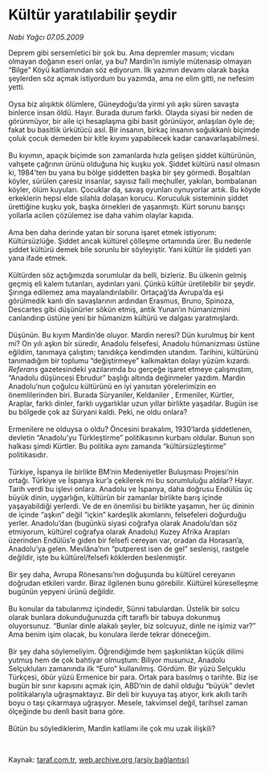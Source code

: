 # Kültür yaratılabilir şeydir

*Nabi Yağcı 07.05.2009*

<div class="taraf_structure_2col_1zq">
<div class="margen_n">



 <p>Deprem gibi sersemletici bir şok bu. Ama depremler masum; vicdanı olmayan doğanın eseri onlar, ya bu? Mardin’in ismiyle mütenasip olmayan “Bilge” Köyü katliamından söz ediyorum. İlk yazımın devamı olarak başka şeylerden söz açmak istiyordum bu yazımda, ama ne elim gitti, ne nefesim yetti. <br/><br/>Oysa biz alışıktık ölümlere, Güneydoğu’da yirmi yılı aşkı süren savaşta binlerce insan öldü. Hayır. Burada durum farklı. Olayda siyasi bir neden de görünmüyor, bir aile içi hesaplaşma gibi basit görünüyor, anlaşılan öyle de; fakat bu basitlik ürkütücü asıl. Bir insanın, birkaç insanın soğukkanlı biçimde çoluk çocuk demeden bir kitle kıyımı yapabilecek kadar canavarlaşabilmesi. <br/><br/>Bu kıyımın, apaçık biçimde son zamanlarda hızla gelişen şiddet kültürünün, vahşete çağrının ürünü olduğuna hiç kuşku yok. Şiddet kültürü nasıl olmasın ki, 1984’ten bu yana bu bölge şiddetten başka bir şey görmedi. Boşaltılan köyler, sürülen çaresiz insanlar, sayısız faili meçhuller, yakılan, bombalanan köyler, ölüm kuyuları. Çocuklar da, savaş oyunları oynuyorlar artık. Bu köyde erkeklerin hepsi elde silahla dolaşan korucu. Koruculuk sisteminin şiddet ürettiğine kuşku yok, başka örnekleri de yaşanmıştı. Kürt sorunu barışçı yollarla acilen çözülemez ise daha vahim olaylar kapıda. <br/><br/>Ama ben daha derinde yatan bir soruna işaret etmek istiyorum: Kültürsüzlüğe. Şiddet ancak kültürel çölleşme ortamında ürer. Bu nedenle şiddet kültürü demek bile sorunlu bir söyleyiştir. Yani kültür ile şiddeti yan yana ifade etmek. <br/><br/>Kültürden söz açtığımızda sorumlular da belli, bizleriz. Bu ülkenin gelmiş geçmiş eli kalem tutanları, aydınları yani. Çünkü kültür üretilebilir bir şeydir. Şırınga edilemez ama mayalandırılabilir. Ortaçağ’da Avrupa’da eşi görülmedik kanlı din savaşlarının ardından Erasmus, Bruno, Spinoza, Descartes gibi düşünürler sökün etmiş, antik Yunan’ın hümanizmini canlandırıp üstüne yeni bir hümanizm kültürü ve dalgası yaratmışlardı. <br/><br/>Düşünün. Bu kıyım Mardin’de oluyor. Mardin neresi? Dün kurulmuş bir kent mi? On yılı aşkın bir süredir, Anadolu felsefesi, Anadolu hümanizması üstüne eğildim, tanımaya çalıştım; tanıdıkça kendimden utandım. Tarihini, kültürünü tanımadığım bir toplumu “değiştirmeye” kalkmaktan dolayı yüzüm kızardı. <i>Referans</i> gazetesindeki yazılarımda bu gerçeğe işaret etmeye çalışmıştım, “Anadolu düşüncesi Ebrudur” başlığı altında değinmeler yazdım. Mardin Anadolu’nun çoğulcu kültürünü en iyi yansıtan yörelerimizin en önemlilerinden biri. Burada Süryaniler, Keldaniler , Ermeniler, Kürtler, Araplar, farklı dinler, farklı uygarlıklar uzun yıllar birlikte yaşadılar. Bugün ise bu bölgede çok az Süryani kaldı. Peki, ne oldu onlara? <br/><br/>Ermenilere ne olduysa o oldu? Öncesini bırakalım, 1930’larda şiddetlenen, devletin “Anadolu’yu Türkleştirme” politikasının kurbanı oldular. Bunun son halkası şimdi Kürtler. Bu politika aynı zamanda “kültürsüzleştirme” politikasıdır. <br/><br/>Türkiye, İspanya ile birlikte BM’nin Medeniyetler Buluşması Projesi’nin ortağı. Türkiye ve İspanya kur’a çekilerek mi bu sorumluluğu aldılar? Hayır. Tarih verdi bu işlevi onlara. Anadolu ve İspanya, daha doğrusu Endülüs üç büyük dinin, uygarlığın, kültürün bir zamanlar birlikte barış içinde yaşayabildiği yerlerdi. Ve de en önemlisi bu birlikte yaşamın, her üç dininin de içinde “aşkın” değil “içkin” kardeşlik akımlarını, felsefeleri doğurduğu yerler. Anadolu’dan (bugünkü siyasi coğrafya olarak Anadolu’dan söz etmiyorum, kültürel coğrafya olarak Anadolu) Kuzey Afrika Arapları üzerinden Endülüs’e giden bir felsefi cereyan var, oradan da Horasan’a, Anadolu’ya gelen. Mevlâna’nın “putperest isen de gel” seslenişi, rastgele değildir, işte bu kültürel/felsefi köklerden beslenmiştir. <br/><br/>Bir şey daha, Avrupa Rönesansı’nın doğuşunda bu kültürel cereyanın doğrudan etkileri vardır. Biraz ilgilenen bunu görebilir. Kültürel küreselleşme bugünün yepyeni ürünü değildir. <br/><br/>Bu konular da tabularımız içindedir, Sünni tabulardan. Üstelik bir solcu olarak bunlara dokunduğunuzda çift taraflı bir tabuya dokunmuş oluyorsunuz. “Bunlar dinle alakalı şeyler, biz solcuyuz, dinle ne işimiz var?” Ama benim işim olacak, bu konulara ilerde tekrar döneceğim. <br/><br/>Bir şey daha söylemeliyim. Öğrendiğimde hem şaşkınlıktan küçük dilimi yutmuş hem de çok bahtiyar olmuştum: Biliyor musunuz, Anadolu Selçukluları zamanında ilk “Euro” kullanılmış. Gördüm. Bir yüzü Selçuklu Türkçesi, öbür yüzü Ermenice bir para. Ortak para basılmış o tarihte. Biz ise bugün bir sınır kapısını açmak için, ABD’nin de dahil olduğu “büyük” devlet politikalarıyla uğraşmaktayız. Bir deli bir kuyuya taş atıyor, kırk akıllı tarih boyu o taşı çıkarmaya uğraşıyor. Mesele, takvimsel değil, tarihsel zaman ölçeğinde bu denli basit bana göre. <br/><br/>Bütün bu söylediklerim, Mardin katliamı ile çok mu uzak ilişkili?</p>

<br/>


<div id="taraf_not">
</div>

</div>


</div>

Kaynak: [taraf.com.tr](http://www.taraf.com.tr:80/makale/5393.htm), [web.archive.org (arşiv bağlantısı)](http://web.archive.org/web/20090522035108/http://www.taraf.com.tr:80/makale/5393.htm)
